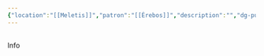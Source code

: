 ```yaml
---
{"location":"[[Meletis]]","patron":"[[Érebos]]","description":"","dg-publish-dm":true,"dg-publish":true,"type":"Lugares","dg-path":"Lugares/Meletis/Necrópolis.md","permalink":"/lugares/meletis/necropolis/","dgPassFrontmatter":true}
---
```


<p><span><div data-callout-metadata="" data-callout-fold="" data-callout="info" class="callout node-insert-event"><div class="callout-title" dir="auto"><div class="callout-icon"><svg width="16" height="16"></svg></div><div class="callout-title-inner">Info</div></div></div></span></p>